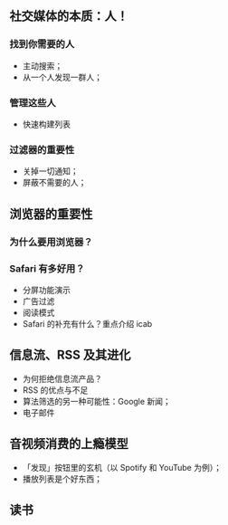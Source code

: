## 社交媒体的本质：人！
### 找到你需要的人

- 主动搜索；
- 从一个人发现一群人；

### 管理这些人

- 快速构建列表

### 过滤器的重要性

- 关掉一切通知；
- 屏蔽不需要的人；

## 浏览器的重要性

### 为什么要用浏览器？

### Safari 有多好用？
- 分屏功能演示
- 广告过滤
- 阅读模式
- Safari 的补充有什么？重点介绍 icab

## 信息流、RSS 及其进化

- 为何拒绝信息流产品？
- RSS 的优点与不足
- 算法筛选的另一种可能性：Google 新闻；
- 电子邮件

## 音视频消费的上瘾模型

- 「发现」按钮里的玄机（以 Spotify 和 YouTube 为例）；
- 播放列表是个好东西；

## 读书
